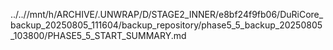 ../..//mnt/h/ARCHIVE/.UNWRAP/D/STAGE2_INNER/e8bf24f9fb06/DuRiCore_backup_20250805_111604/backup_repository/phase5_5_backup_20250805_103800/PHASE5_5_START_SUMMARY.md